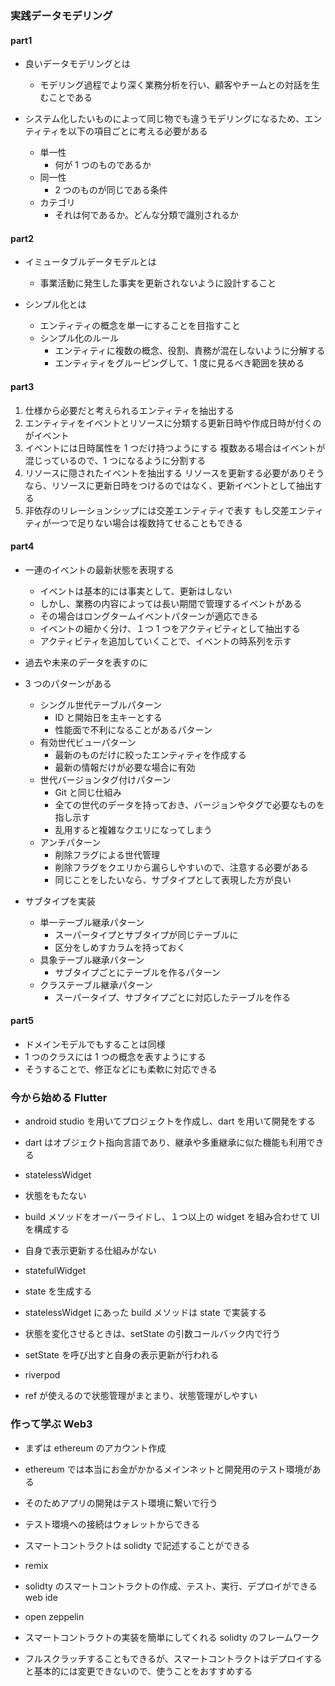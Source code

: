 ### 実践データモデリング

#### part1

- 良いデータモデリングとは

  - モデリング過程でより深く業務分析を行い、顧客やチームとの対話を生むことである

- システム化したいものによって同じ物でも違うモデリングになるため、エンティティを以下の項目ごとに考える必要がある
  - 単一性
    - 何が 1 つのものであるか
  - 同一性
    - 2 つのものが同じである条件
  - カテゴリ
    - それは何であるか。どんな分類で識別されるか

#### part2

- イミュータブルデータモデルとは

  - 事業活動に発生した事実を更新されないように設計すること

- シンプル化とは
  - エンティティの概念を単一にすることを目指すこと
  - シンプル化のルール
    - エンティティに複数の概念、役割、責務が混在しないように分解する
    - エンティティをグルーピングして、1 度に見るべき範囲を狭める

#### part3

1. 仕様から必要だと考えられるエンティティを抽出する
2. エンティティをイベントとリソースに分類する更新日時や作成日時が付くのがイベント
3. イベントには日時属性を 1 つだけ持つようにする
   複数ある場合はイベントが混じっているので、1 つになるように分割する
4. リソースに隠されたイベントを抽出する
   リソースを更新する必要がありそうなら、リソースに更新日時をつけるのではなく、更新イベントとして抽出する
5. 非依存のリレーションシップには交差エンティティで表す
   もし交差エンティティが一つで足りない場合は複数持てせることもできる

#### part4

- 一連のイベントの最新状態を表現する

  - イベントは基本的には事実として、更新はしない
  - しかし、業務の内容によっては長い期間で管理するイベントがある
  - その場合はロングタームイベントパターンが適応できる
  - イベントの細かく分け、１つ 1 つをアクティビティとして抽出する
  - アクティビティを追加していくことで、イベントの時系列を示す

- 過去や未来のデータを表すのに
- 3 つのパターンがある

  - シングル世代テーブルパターン
    - ID と開始日を主キーとする
    - 性能面で不利になることがあるパターン
  - 有効世代ビューパターン
    - 最新のものだけに絞ったエンティティを作成する
    - 最新の情報だけが必要な場合に有効
  - 世代バージョンタグ付けパターン
    - Git と同じ仕組み
    - 全ての世代のデータを持っておき、バージョンやタグで必要なものを指し示す
    - 乱用すると複雑なクエリになってしまう
  - アンチパターン
    - 削除フラグによる世代管理
    - 削除フラグをクエリから漏らしやすいので、注意する必要がある
    - 同じことをしたいなら、サブタイプとして表現した方が良い

- サブタイプを実装

  - 単一テーブル継承パターン
    - スーパータイプとサブタイプが同じテーブルに
    - 区分をしめすカラムを持っておく
  - 具象テーブル継承パターン
    - サブタイプごとにテーブルを作るパターン
  - クラステーブル継承パターン
    - スーパータイプ、サブタイプごとに対応したテーブルを作る

#### part5

- ドメインモデルでもすることは同様
- 1 つのクラスには 1 つの概念を表すようにする
- そうすることで、修正などにも柔軟に対応できる

### 今から始める Flutter

- android studio を用いてプロジェクトを作成し、dart を用いて開発をする

- dart はオブジェクト指向言語であり、継承や多重継承に似た機能も利用できる

- statelessWidget
- 状態をもたない
- build メソッドをオーバーライドし、１つ以上の widget を組み合わせて UI を構成する
- 自身で表示更新する仕組みがない

- statefulWidget
- state を生成する
- statelessWidget にあった build メソッドは state で実装する
- 状態を変化させるときは、setState の引数コールバック内で行う
- setState を呼び出すと自身の表示更新が行われる

- riverpod
- ref が使えるので状態管理がまとまり、状態管理がしやすい

### 作って学ぶ Web3

- まずは ethereum のアカウント作成
- ethereum では本当にお金がかかるメインネットと開発用のテスト環境がある
- そのためアプリの開発はテスト環境に繋いで行う
- テスト環境への接続はウォレットからできる

- スマートコントラクトは solidty で記述することができる
- remix
- solidty のスマートコントラクトの作成、テスト、実行、デプロイができる web ide

- open zeppelin
- スマートコントラクトの実装を簡単にしてくれる solidty のフレームワーク
- フルスクラッチすることもできるが、スマートコントラクトはデプロイすると基本的には変更できないので、使うことをおすすめする
